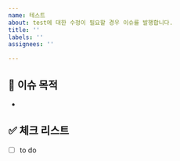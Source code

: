 ```yaml
---
name: 테스트
about: test에 대한 수정이 필요할 경우 이슈를 발행합니다.
title: ''
labels: ''
assignees: ''

---
```


## 📄 이슈 목적

<!-- 이슈 내용 요약 설명 -->
- 

## ✅ 체크 리스트

- [ ] to do
